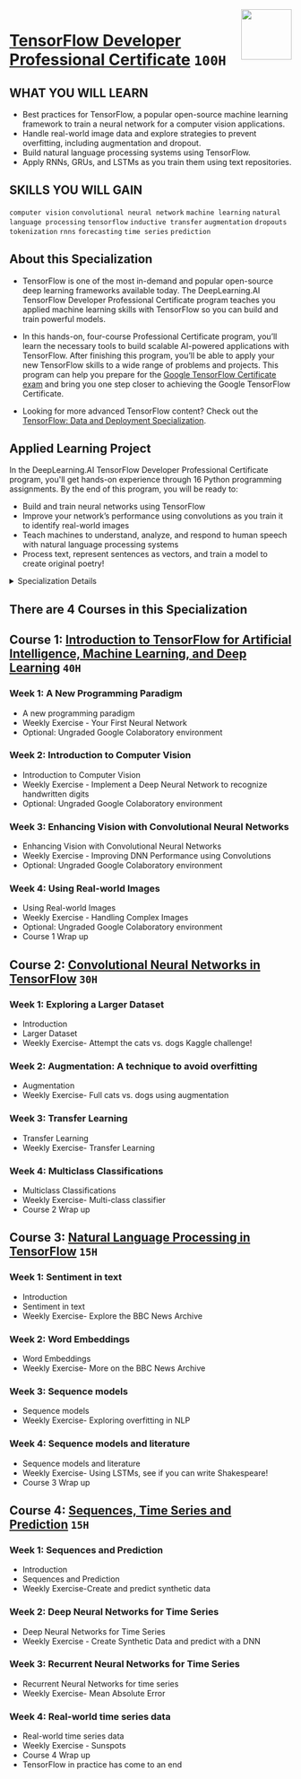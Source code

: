 <img align="right" width="90" height="90" src="https://github.com/cs-MohamedAyman/Coursera-Specializations/blob/master/organizations-logos/deeplearning.ai.jpg">

# [TensorFlow Developer Professional Certificate](https://www.coursera.org/professional-certificates/tensorflow-in-practice) `100H`

## WHAT YOU WILL LEARN
- Best practices for TensorFlow, a popular open-source machine learning framework to train a neural network for a computer vision applications.
- Handle real-world image data and explore strategies to prevent overfitting, including augmentation and dropout.
- Build natural language processing systems using TensorFlow.
- Apply RNNs, GRUs, and LSTMs as you train them using text repositories.

## SKILLS YOU WILL GAIN
`computer vision` `convolutional neural network` `machine learning` `natural language processing` `tensorflow` `inductive transfer` `augmentation` `dropouts` `tokenization` `rnns` `forecasting` `time series` `prediction`

## About this Specialization
- TensorFlow is one of the most in-demand and popular open-source deep learning frameworks available today. The DeepLearning.AI TensorFlow Developer Professional Certificate program teaches you applied machine learning skills with TensorFlow so you can build and train powerful models.

- In this hands-on, four-course Professional Certificate program, you’ll learn the necessary tools to build scalable AI-powered applications with TensorFlow. After finishing this program, you’ll be able to apply your new TensorFlow skills to a wide range of problems and projects. This program can help you prepare for the [Google TensorFlow Certificate exam](https://www.tensorflow.org/certificate) and bring you one step closer to achieving the Google TensorFlow Certificate.

- Looking for more advanced TensorFlow content? Check out the [TensorFlow: Data and Deployment Specialization](https://www.coursera.org/specializations/tensorflow-data-and-deployment).

## Applied Learning Project
In the DeepLearning.AI TensorFlow Developer Professional Certificate program, you'll get hands-on experience through 16 Python programming assignments. By the end of this program, you will be ready to:
- Build and train neural networks using TensorFlow
- Improve your network’s performance using convolutions as you train it to identify real-world images
- Teach machines to understand, analyze, and respond to human speech with natural language processing systems
- Process text, represent sentences as vectors, and train a model to create original poetry!

<details>
	<summary>Specialization Details</summary>

- If you are a software developer who wants to build scalable AI-powered algorithms, you need to understand how to use the tools to build them. This course is part of the upcoming Machine Learning in Tensorflow Specialization and will teach you best practices for using TensorFlow, a popular open-source framework for machine learning.
- The Machine Learning course and Deep Learning Specialization from Andrew Ng teach the most important and foundational principles of Machine Learning and Deep Learning. This new deeplearning.ai TensorFlow Specialization teaches you how to use TensorFlow to implement those principles so that you can start building and applying scalable models to real-world problems. To develop a deeper understanding of how neural networks work, we recommend that you take the Deep Learning Specialization.
- In Course 2 of the deeplearning.ai TensorFlow Specialization, you will learn advanced techniques to improve the computer vision model you built in Course 1. You will explore how to work with real-world images in different shapes and sizes, visualize the journey of an image through convolutions to understand how a computer “sees” information, plot loss and accuracy, and explore strategies to prevent overfitting, including augmentation and dropout. Finally, Course 2 will introduce you to transfer learning and how learned features can be extracted from models. The Machine Learning course and Deep Learning Specialization from Andrew Ng teach the most important and foundational principles of Machine Learning and Deep Learning. This new deeplearning.ai TensorFlow Specialization teaches you how to use TensorFlow to implement those principles so that you can start building and applying scalable models to real-world problems. To develop a deeper understanding of how neural networks work, we recommend that you take the Deep Learning Specialization.
- In Course 3 of the deeplearning.ai TensorFlow Specialization, you will build natural language processing systems using TensorFlow. You will learn to process text, including tokenizing and representing sentences as vectors, so that they can be input to a neural network. You’ll also learn to apply RNNs, GRUs, and LSTMs in TensorFlow. Finally, you’ll get to train an LSTM on existing text to create original poetry! The Machine Learning course and Deep Learning Specialization from Andrew Ng teach the most important and foundational principles of Machine Learning and Deep Learning. This new deeplearning.ai TensorFlow Specialization teaches you how to use TensorFlow to implement those principles so that you can start building and applying scalable models to real-world problems. To develop a deeper understanding of how neural networks work, we recommend that you take the Deep Learning Specialization.
- In this fourth course, you will learn how to build time series models in TensorFlow. You’ll first implement best practices to prepare time series data. You’ll also explore how RNNs and 1D ConvNets can be used for prediction. Finally, you’ll apply everything you’ve learned throughout the Specialization to build a sunspot prediction model using real-world data! The Machine Learning course and Deep Learning Specialization from Andrew Ng teach the most important and foundational principles of Machine Learning and Deep Learning. This new deeplearning.ai TensorFlow Specialization teaches you how to use TensorFlow to implement those principles so that you can start building and applying scalable models to real-world problems. To develop a deeper understanding of how neural networks work, we recommend that you take the Deep Learning Specialization.

</details>

## There are 4 Courses in this Specialization

## Course 1: [Introduction to TensorFlow for Artificial Intelligence, Machine Learning, and Deep Learning](https://www.coursera.org/learn/introduction-tensorflow) `40H`

### Week 1: A New Programming Paradigm
- A new programming paradigm
- Weekly Exercise - Your First Neural Network
- Optional: Ungraded Google Colaboratory environment

### Week 2: Introduction to Computer Vision
- Introduction to Computer Vision
- Weekly Exercise - Implement a Deep Neural Network to recognize handwritten digits
- Optional: Ungraded Google Colaboratory environment

### Week 3: Enhancing Vision with Convolutional Neural Networks
- Enhancing Vision with Convolutional Neural Networks
- Weekly Exercise - Improving DNN Performance using Convolutions
- Optional: Ungraded Google Colaboratory environment

### Week 4: Using Real-world Images
- Using Real-world Images
- Weekly Exercise - Handling Complex Images
- Optional: Ungraded Google Colaboratory environment
- Course 1 Wrap up

## Course 2: [Convolutional Neural Networks in TensorFlow](https://www.coursera.org/learn/convolutional-neural-networks-tensorflow) `30H`

### Week 1: Exploring a Larger Dataset
- Introduction
- Larger Dataset
- Weekly Exercise- Attempt the cats vs. dogs Kaggle challenge!

### Week 2: Augmentation: A technique to avoid overfitting
- Augmentation
- Weekly Exercise- Full cats vs. dogs using augmentation

### Week 3: Transfer Learning
- Transfer Learning
- Weekly Exercise- Transfer Learning

### Week 4: Multiclass Classifications
- Multiclass Classifications
- Weekly Exercise- Multi-class classifier
- Course 2 Wrap up

## Course 3: [Natural Language Processing in TensorFlow](https://www.coursera.org/learn/natural-language-processing-tensorflow) `15H`

### Week 1: Sentiment in text
- Introduction
- Sentiment in text
- Weekly Exercise- Explore the BBC News Archive

### Week 2: Word Embeddings
- Word Embeddings
- Weekly Exercise- More on the BBC News Archive

### Week 3: Sequence models
- Sequence models
- Weekly Exercise- Exploring overfitting in NLP

### Week 4: Sequence models and literature
- Sequence models and literature
- Weekly Exercise- Using LSTMs, see if you can write Shakespeare!
- Course 3 Wrap up

## Course 4: [Sequences, Time Series and Prediction](https://www.coursera.org/learn/tensorflow-sequences-time-series-and-prediction) `15H`

### Week 1: Sequences and Prediction
- Introduction
- Sequences and Prediction
- Weekly Exercise-Create and predict synthetic data

### Week 2: Deep Neural Networks for Time Series
- Deep Neural Networks for Time Series
- Weekly Exercise - Create Synthetic Data and predict with a DNN

### Week 3: Recurrent Neural Networks for Time Series
- Recurrent Neural Networks for time series
- Weekly Exercise- Mean Absolute Error

### Week 4: Real-world time series data
- Real-world time series data
- Weekly Exercise - Sunspots
- Course 4 Wrap up
- TensorFlow in practice has come to an end
